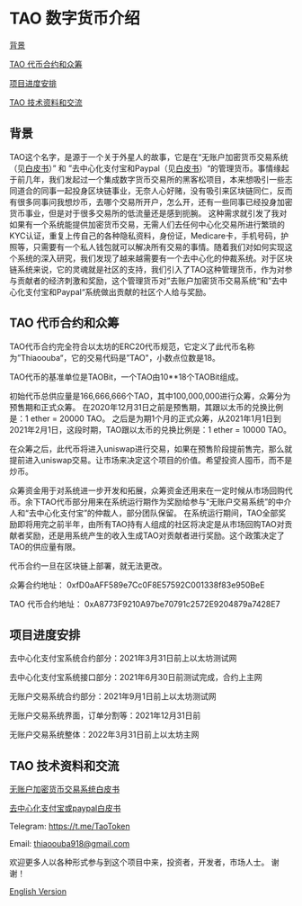 # TAO 数字货币介绍



[背景](https://github.com/Thiaoouba-noaccount/ExchangeHub/blob/master/TAO%20%E6%95%B0%E5%AD%97%E8%B4%A7%E5%B8%81%E4%BB%8B%E7%BB%8D.md#背景)

[TAO 代币合约和众筹](https://github.com/Thiaoouba-noaccount/ExchangeHub/blob/master/TAO%20%E6%95%B0%E5%AD%97%E8%B4%A7%E5%B8%81%E4%BB%8B%E7%BB%8D.md#TAO-代币合约和众筹)

[项目进度安排](https://github.com/Thiaoouba-noaccount/ExchangeHub/blob/master/TAO%20%E6%95%B0%E5%AD%97%E8%B4%A7%E5%B8%81%E4%BB%8B%E7%BB%8D.md#项目进度安排)

[TAO 技术资料和交流](https://github.com/Thiaoouba-noaccount/ExchangeHub/blob/master/TAO%20%E6%95%B0%E5%AD%97%E8%B4%A7%E5%B8%81%E4%BB%8B%E7%BB%8D.md#TAO-技术资料和交流)





## 背景


TAO这个名字，是源于一个关于外星人的故事，它是在“无账户加密货币交易系统（见[白皮书](https://github.com/Thiaoouba-noaccount/ExchangeHub/blob/master/doc/%E6%97%A0%E8%B4%A6%E6%88%B7%E5%8A%A0%E5%AF%86%E8%B4%A7%E5%B8%81%E4%BA%A4%E6%98%93%E7%B3%BB%E7%BB%9F%E7%99%BD%E7%9A%AE%E4%B9%A6.md)）” 和 ”去中心化支付宝和Paypal（见[白皮书](https://github.com/Thiaoouba-noaccount/DecentralizedPaypal/blob/master/doc/%E5%8E%BB%E4%B8%AD%E5%BF%83%E5%8C%96%E6%94%AF%E4%BB%98%E5%AE%9D%E6%88%96paypal.md)）“的管理货币。事情缘起于前几年，我们发起过一个集成数字货币交易所的黑客松项目，本来想吸引一些志同道合的同事一起投身区块链事业，无奈人心好赌，没有吸引来区块链同仁，反而有很多同事问我想炒币，去哪个交易所开户，怎么开，还有一些同事已经投身加密货币事业，但是对于很多交易所的低流量还是感到扼腕。 这种需求就引发了我对如果有一个系统能提供加密货币交易，无需人们去任何中心化交易所进行繁琐的KYC认证，重复上传自己的各种隐私资料，身份证，Medicare卡，手机号码，护照等，只需要有一个私人钱包就可以解决所有交易的事情。随着我们对如何实现这个系统的深入研究，我们发现了越来越需要有一个去中心化的仲裁系统。对于区块链系统来说，它的灵魂就是社区的支持，我们引入了TAO这种管理货币，作为对参与贡献者的经济刺激和奖励，这个管理货币对”去账户加密货币交易系统“和”去中心化支付宝和Paypal“系统做出贡献的社区个人给与奖励。



## TAO 代币合约和众筹

TAO代币合约完全符合以太坊的ERC20代币规范，它定义了此代币名称为”Thiaoouba“，它的交易代码是”TAO"，小数点位数是18。

TAO代币的基准单位是TAOBit，一个TAO由10**18个TAOBit组成。

初始代币总供应量是166,666,666个TAO，其中100,000,000进行众筹，众筹分为预售期和正式众筹。 在2020年12月31日之前是预售期，其跟以太币的兑换比例是：1 ether = 20000 TAO。 之后是为期1个月的正式众筹，从2021年1月1日到2021年2月1日，这段时期，TAO跟以太币的兑换比例是：1 ether = 10000 TAO。



在众筹之后，此代币将进入uniswap进行交易，如果在预售阶段提前售完，那么就提前进入uniswap交易。让市场来决定这个项目的价值。希望投资人囤币，而不是炒币。



众筹资金用于对系统进一步开发和拓展，众筹资金还用来在一定时候从市场回购代币。余下TAO代币部分用来在系统运行期作为奖励给参与“无账户交易系统”的中介人和“去中心化支付宝”的仲裁人，部分团队保留。 在系统运行期间，TAO全部奖励即将用完之前半年，由所有TAO持有人组成的社区将决定是从市场回购TAO对贡献者奖励，还是用系统产生的收入生成TAO对贡献者进行奖励。这个政策决定了TAO的供应量有限。 



代币合约一旦在区块链上部署，就无法更改。



众筹合约地址： 0xfD0aAFF589e7Cc0F8E57592C001338f83e950BeE

TAO 代币合约地址： 0xA8773F9210A97be70791c2572E9204879a7428E7







## 项目进度安排

去中心化支付宝系统合约部分：2021年3月31日前上以太坊测试网

去中心化支付宝系统接口部分：2021年6月30日前测试完成，合约上主网

无账户交易系统合约部分：2021年9月1日前上以太坊测试网

无账户交易系统界面，订单分割等：2021年12月31日前

无账户交易系统整体：2022年3月31日前上以太坊主网





## TAO 技术资料和交流

[无账户加密货币交易系统白皮书](https://github.com/Thiaoouba-noaccount/ExchangeHub/blob/master/doc/%E6%97%A0%E8%B4%A6%E6%88%B7%E5%8A%A0%E5%AF%86%E8%B4%A7%E5%B8%81%E4%BA%A4%E6%98%93%E7%B3%BB%E7%BB%9F%E7%99%BD%E7%9A%AE%E4%B9%A6.md)

[去中心化支付宝或paypal白皮书](https://github.com/Thiaoouba-noaccount/DecentralizedPaypal/blob/master/doc/%E5%8E%BB%E4%B8%AD%E5%BF%83%E5%8C%96%E6%94%AF%E4%BB%98%E5%AE%9D%E6%88%96paypal.md)



Telegram: https://t.me/TaoToken

Email: thiaoouba918@gmail.com

欢迎更多人以各种形式参与到这个项目中来，投资者，开发者，市场人士。 谢谢！



[English Version](https://github.com/Thiaoouba-noaccount/ExchangeHub/blob/master/TAO%20Token%20Introduction.md)